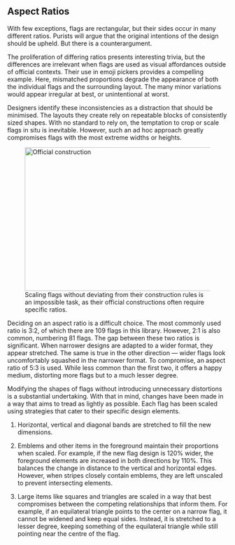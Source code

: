 ## Aspect Ratios

With few exceptions, flags are rectangular, but their sides occur in many
different ratios. Purists will argue that the original intentions of the design
should be upheld. But there is a counterargument.

The proliferation of differing ratios presents interesting trivia, but the
differences are irrelevant when flags are used as visual affordances outside of
official contexts. Their use in emoji pickers provides a compelling example. Here, mismatched proportions degrade the appearance of both
the individual flags and the surrounding layout. The many minor variations would
appear irregular at best, or unintentional at worst.

Designers identify these inconsistencies as a distraction that should be
minimised. The layouts they create rely on repeatable blocks of consistently
sized shapes. With no standard to rely on, the temptation to crop or scale
flags in situ is inevitable. However, such an ad hoc approach greatly
compromises flags with the most extreme widths or heights.

<figure>
  <img width="520" height="328" alt="Official construction" src="https://upload.wikimedia.org/wikipedia/commons/thumb/4/45/Flag_of_the_Comoros_%28construction_sheet%29.svg/2880px-Flag_of_the_Comoros_%28construction_sheet%29.svg.png">
  <figcaption>
    Scaling flags without deviating from their construction rules is an impossible task, as their official constructions often require specific ratios.
  </figcaption>
</figure>

Deciding on an aspect ratio is a difficult choice. The most commonly used ratio
is 3:2, of which there are 109 flags in this library. However, 2:1 is also
common, numbering 81 flags. The gap between these two ratios is significant.
When narrower designs are adapted to a wider format, they appear stretched. The
same is true in the other direction — wider flags look uncomfortably squashed in
the narrower format. To compromise, an aspect ratio of 5:3 is used. While less
common than the first two, it offers a happy medium, distorting more flags but
to a much lesser degree.

Modifying the shapes of flags without introducing unnecessary distortions is a
substantial undertaking. With that in mind, changes have been made in a way that
aims to tread as lightly as possible. Each flag has been scaled using strategies
that cater to their specific design elements.

1. Horizontal, vertical and diagonal bands are stretched to fill the new
   dimensions.

2. Emblems and other items in the foreground maintain their proportions when
   scaled. For example, if the new flag design is 120% wider, the foreground
   elements are increased in both directions by 110%. This balances the change
   in distance to the vertical and horizontal edges. However, when stripes
   closely contain emblems, they are left unscaled to prevent intersecting elements.

3. Large items like squares and triangles are scaled in a way that best
   compromises between the competing relationships that inform them. For
   example, if an equilateral triangle points to the center on a narrow flag, it
   cannot be widened and keep equal sides. Instead, it is stretched to a lesser
   degree, keeping something of the equilateral triangle while still pointing
   near the centre of the flag.

[1]: https://en.wikipedia.org/wiki/List_of_aspect_ratios_of_national_flags
